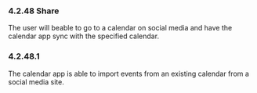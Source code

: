 ### 4.2.48 Share

The user will beable to go to a calendar on social media and have the calendar app sync with
the specified calendar.

### 4.2.48.1

The calendar app is able to import events from an existing calendar from a social media site.


